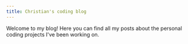 ```yaml
---
title: Christian's coding blog
---
```


Welcome to my blog! Here you can find all my posts about the personal coding projects I've been working on.
